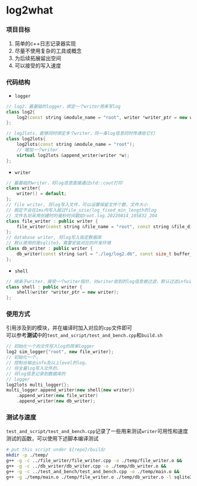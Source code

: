 # log2what
### 项目目标
1. 简单的c++日志记录器实现
2. 尽量不使用复杂的工具或概念
3. 为后续拓展留出空间
4. 可以接受的写入速度
### 代码结构
- `logger`
```cpp
// log2，最基础的logger，绑定一个writer用来写log
class log2{
    log2(const string &module_name = "root", writer *writer_ptr = new writer);
};

// log2lots，能够同时绑定多个writer，将一条log信息同时传递给它们
class log2lots{
    log2lots(const string &module_name = "root");
    // 增加一个writer
    virtual log2lots &append_writer(writer *w);
};
```
- `writer`
```cpp
// 最基础的writer，将log信息直接通过std::cout打印
class writer{
    writer() = default;
};
// file writer, 将log写入文件，可以设置保留文件个数，文件大小
// 假定不会在1ms内写入超过file_szie/log_fixed_min_length的log
// 文件名将采用创建时的毫秒时间戳如root.log.20220814_105832_204
class file_writer : public writer {
    file_writer(const string &file_name = "root", const string &file_dir = "./log/", const size_t file_size = MB, const size_t file_num = 50);
};
// database writer, 将log写入指定数据库
// 默认使用的是sqlite3，需要安装对应的开发环境
class db_writer : public writer {
    db_writer(const string &url = "./log/log2.db", const size_t buffer_szie = 100, writer *writer_ptr = new writer);
};
```
- `shell`
```cpp
// 继承于writer，接受一个writer指针，对writer收到的log信息做过滤，默认过滤info以下级别的log
class shell : public writer {
    shell(writer *writer_ptr = new writer);
};
```
### 使用方式
引用涉及到的模块，并在编译时加入对应的`cpp`文件即可  
可以参考**测试**中的`test_and_script/test_and_bench.cpp`和`build.sh`
```cpp
// 初始化一个向文件写入log的简单logger
log2 sim_logger{"root", new file_writer};
// 初始化一个，
// 控制台输出info及以上level的log、
// 将全量log写入文件的、
// 将log信息记录到数据库的
// logger
log2lots multi_logger{};
multi_logger.append_writer(new shell{new writer})
    .append_writer(new file_writer)
    .append_writer(new db_writer);
```
### 测试与速度
`test_and_script/test_and_bench.cpp`记录了一些用来测试`writer`可用性和速度测试的函数，可以使用下述脚本编译测试
```bash
# put this script under ${repo}/build/
mkdir -p ./temp/
g++ -g -c ../file_writer/file_writer.cpp -o ./temp/file_writer.o &&
g++ -g -c ../db_writer/db_writer.cpp -o ./temp/db_writer.o &&
g++ -g -c ../test_and_bench/test_and_bench.cpp -o ./temp/main.o &&
g++ -g ./temp/main.o ./temp/file_writer.o ./temp/db_writer.o -l sqlite3
```